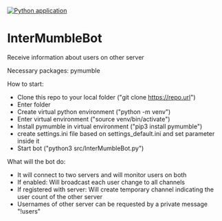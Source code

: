 [![Python application](https://github.com/eng1neer-com/InterMumbleBot/actions/workflows/python-app.yml/badge.svg)](https://github.com/eng1neer-com/InterMumbleBot/actions/workflows/python-app.yml)

# InterMumbleBot
Receive information about users on other server

Necessary packages:
pymumble

How to start:
- Clone this repo to your local folder ("git clone https://repo.url")
- Enter folder
- Create virtual python environment ("python -m venv")
- Enter virtual environment ("source venv/bin/activate")
- Install pymumble in virtual environment ("pip3 install pymumble")
- create settings.ini file based on settings_default.ini and set parameter inside it
- Start bot ("python3 src/InterMumbleBot.py")

What will the bot do:
- It will connect to two servers and will monitor users on both
- If enabled: Will broadcast each user change to all channels
- If registered with server: Will create temporary channel indicating the user count of the other server
- Usernames of other server can be requested by a private message "!users"
